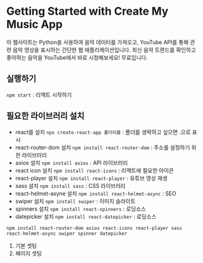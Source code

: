 # Getting Started with Create My Music App
이 웹사이트는 Python을 사용하여 음악 데이터를 가져오고, YouTube API를 통해 관련 음악 영상을 표시하는 간단한 웹 애플리케이션입니다. 
최신 음악 트렌드를 확인하고 좋아하는 음악을 YouTube에서 바로 시청해보세요! 무료입니다.


## 실행하기
`npm start` : 리액트 시작하기

## 필요한 라이브러리 설치
- react를 설치 `npx create-react-app 폴더이름` : 폴더를 생략하고 싶으면 .으로 표시
- react-router-dom 설치 `npm install react-router-dom` : 주소를 설정하기 위한 라이브러리
- axios 설치 `npm install axios` : API 라이브러리
- react icon 설치 `npm install react-icons` : 리액트에 필요한 아이콘 
- react-player 설치 `npm install react-player` : 유튜브 영상 재생
- sass 설치 `npm install sass` : CSS 라이브러리
- react-helmet-asyne 설치 `npm install react-helmet-async` : SEO
- swiper 설치 `npm install swiper` : 이미지 슬라이트
- spinners 설치 `npm install react-spinners` : 로딩소스
- datepicker 설치 `npm install react-datepicker` : 로딩소스

````
npm install react-router-dom axios react-icons react-player sass react-helmet-async swiper spinner datepicker
````

01. 기본 셋팅
02. 페이지 셋팅
